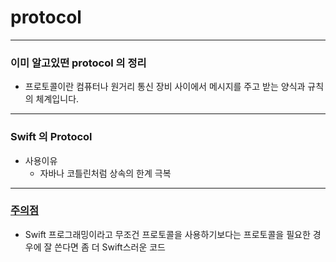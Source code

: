 # protocol 
---
### 이미 알고있떤 protocol 의 정리
* 프로토콜이란 컴퓨터나 원거리 통신 장비 사이에서 메시지를 주고 받는 양식과 규칙의 체계입니다.

---
### Swift 의 Protocol 
* 사용이유
  * 자바나 코틀린처럼 상속의 한계 극복


---
### [주의점](https://academy.realm.io/kr/posts/understanding-swift-protocol/)
* Swift 프로그래밍이라고 무조건 프로토콜을 사용하기보다는 프로토콜을 필요한 경우에 잘 쓴다면 좀 더 Swift스러운 코드

